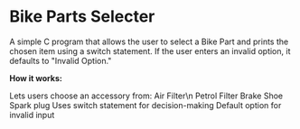 # Bike Parts Selecter

A simple C program that allows the user to select a Bike Part and prints the chosen item using a switch statement. If the user enters an invalid option, it defaults to "Invalid Option."

**How it works:**

Lets users choose an accessory from:
Air Filter\n
Petrol Filter
Brake Shoe
Spark plug
Uses switch statement for decision-making
Default option for invalid input
